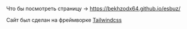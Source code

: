 Что бы посмотреть страницу -> https://bekhzodx64.github.io/esbuz/

Сайт был сделан на фреймворке <a href='https://tailwindcss.com/'>Tailwindcss</a>
